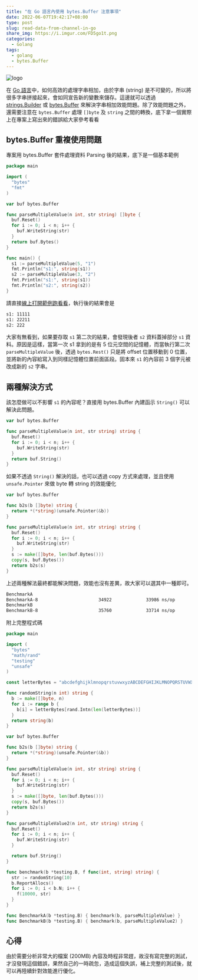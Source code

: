 ```yaml
---
title: "在 Go 語言內使用 bytes.Buffer 注意事項"
date: 2022-06-07T19:42:17+08:00
type: post
slug: read-data-from-channel-in-go
share_img: https://i.imgur.com/FD5go1t.png
categories:
  - Golang
tags:
  - golang
  - bytes.Buffer
---
```


![logo](https://i.imgur.com/FD5go1t.png)

在 [Go 語言][3]中，如何高效的處理字串相加，由於字串 (string) 是不可變的，所以將很多字串拼接起來，會如同宣告新的變數來儲存。這邊就可以透過 [strings.Builder][1] 或 [bytes.Buffer][2] 來解決字串相加效能問題。除了效能問題之外，還需要注意在 `bytes.Buffer` 處理 `[]byte` 及 `string` 之間的轉換，底下拿一個實際上在專案上寫出來的錯誤給大家參考看看

[1]:https://pkg.go.dev/strings
[2]:https://pkg.go.dev/bytes
[3]:https://go.dev

<!--more-->

## bytes.Buffer 重複使用問題

專案用 bytes.Buffer 套件處理資料 Parsing 後的結果，底下是一個基本範例

```go
package main

import (
  "bytes"
  "fmt"
)

var buf bytes.Buffer

func parseMultipleValue(n int, str string) []byte {
  buf.Reset()
  for i := 0; i < n; i++ {
    buf.WriteString(str)
  }
  return buf.Bytes()
}

func main() {
  s1 := parseMultipleValue(5, "1")
  fmt.Println("s1:", string(s1))
  s2 := parseMultipleValue(3, "2")
  fmt.Println("s1:", string(s1))
  fmt.Println("s2:", string(s2))
}
```

請直接[線上打開範例跑看看][11]，執行後的結果會是

[11]:https://go.dev/play/p/h1ENIht6vQi

```sh
s1: 11111
s1: 22211
s2: 222
```

大家有無看到，如果要存取 `s1` 第二次的結果，會發現後者 `s2` 資料蓋掉部分 `s1` 資料。原因是這樣，當第一次 s1 拿到的是有 5 位元空間的記憶體，而當執行第二次 `parseMultipleValue` 後，透過 `bytes.Rest()` 只是將 offset 位置移動到 0 位置，並將新的內容給寫入到同樣記憶體位置前面區段。固本來 `s1` 的內容前 3 個字元被改成新的 `s2` 字串。

## 兩種解決方式

該怎麼做可以不影響 `s1` 的內容呢？直接用 bytes.Buffer 內建函示 `String()` 可以解決此問題。

```go
var buf bytes.Buffer

func parseMultipleValue(n int, str string) string {
  buf.Reset()
  for i := 0; i < n; i++ {
    buf.WriteString(str)
  }
  return buf.String()
}
```

如果不透過 `String()` 解決的話，也可以透過 copy 方式來處理，並且使用 `unsafe.Pointer` 來做 byte 轉 string 的效能優化

```go
var buf bytes.Buffer

func b2s(b []byte) string {
  return *(*string)(unsafe.Pointer(&b))
}

func parseMultipleValue(n int, str string) string {
  buf.Reset()
  for i := 0; i < n; i++ {
    buf.WriteString(str)
  }
  s := make([]byte, len(buf.Bytes()))
  copy(s, buf.Bytes())
  return b2s(s)
}
```

上述兩種解法最終都能解決問題，效能也沒有差異，故大家可以選其中一種即可。

```sh
BenchmarkA
BenchmarkA-8                       34922             33986 ns/op          106496 B/op          1 allocs/op
BenchmarkB
BenchmarkB-8                       35760             33714 ns/op          106496 B/op          1 allocs/op
```

附上完整程式碼

```go
package main

import (
  "bytes"
  "math/rand"
  "testing"
  "unsafe"
)

const letterBytes = "abcdefghijklmnopqrstuvwxyzABCDEFGHIJKLMNOPQRSTUVWXYZ"

func randomString(n int) string {
  b := make([]byte, n)
  for i := range b {
    b[i] = letterBytes[rand.Intn(len(letterBytes))]
  }
  return string(b)
}

var buf bytes.Buffer

func b2s(b []byte) string {
  return *(*string)(unsafe.Pointer(&b))
}

func parseMultipleValue(n int, str string) string {
  buf.Reset()
  for i := 0; i < n; i++ {
    buf.WriteString(str)
  }
  s := make([]byte, len(buf.Bytes()))
  copy(s, buf.Bytes())
  return b2s(s)
}

func parseMultipleValue2(n int, str string) string {
  buf.Reset()
  for i := 0; i < n; i++ {
    buf.WriteString(str)
  }

  return buf.String()
}

func benchmark(b *testing.B, f func(int, string) string) {
  str := randomString(10)
  b.ReportAllocs()
  for i := 0; i < b.N; i++ {
    f(10000, str)
  }
}

func BenchmarkA(b *testing.B) { benchmark(b, parseMultipleValue) }
func BenchmarkB(b *testing.B) { benchmark(b, parseMultipleValue2) }
```

## 心得

由於需要分析非常大的檔案 (200MB) 內容及時程非常趕，故沒有寫完整的測試，才沒發現這個錯誤，果然自己的一時疏忽，造成這個失誤，補上完整的測試後，就可以再陸續針對效能進行優化。
